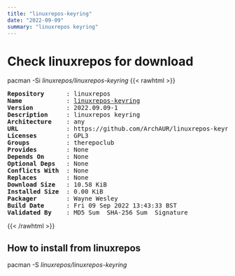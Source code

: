 ```yaml
---
title: "linuxrepos-keyring"
date: "2022-09-09"
summary: "linuxrepos keyring"
---
```


# Check linuxrepos for download

pacman -Si *linuxrepos/linuxrepos-keyring*
{{< rawhtml >}}
<pre class="highlight">
<b>Repository</b>      : linuxrepos
<b>Name</b>            : <a href="../../x86_64/linuxrepos-keyring-2022.09.09-1-any.pkg.tar.zst">linuxrepos-keyring</a>
<b>Version</b>         : 2022.09.09-1
<b>Description</b>     : linuxrepos keyring
<b>Architecture</b>    : any
<b>URL</b>             : https://github.com/ArchAUR/linuxrepos-keyring
<b>Licenses</b>        : GPL3
<b>Groups</b>          : therepoclub
<b>Provides</b>        : None
<b>Depends On</b>      : None
<b>Optional Deps</b>   : None
<b>Conflicts With</b>  : None
<b>Replaces</b>        : None
<b>Download Size</b>   : 10.58 KiB
<b>Installed Size</b>  : 0.00 KiB
<b>Packager</b>        : Wayne Wesley <wayne6324@gmail.com>
<b>Build Date</b>      : Fri 09 Sep 2022 13:43:33 BST
<b>Validated By</b>    : MD5 Sum  SHA-256 Sum  Signature
</pre>
{{< /rawhtml >}}
## How to install from linuxrepos

pacman -S *linuxrepos/linuxrepos-keyring*

